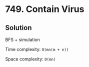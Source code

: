 # 749. Contain Virus

## Solution

BFS + simulation

Time complexity: `O(mn(m + n))`

Space complexity: `O(mn)`
